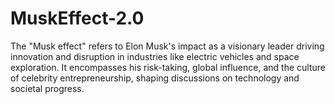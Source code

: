 # MuskEffect-2.0
 The "Musk effect" refers to Elon Musk's impact as a visionary leader driving innovation and disruption in industries like electric vehicles and space exploration. It encompasses his risk-taking, global influence, and the culture of celebrity entrepreneurship, shaping discussions on technology and societal progress.
